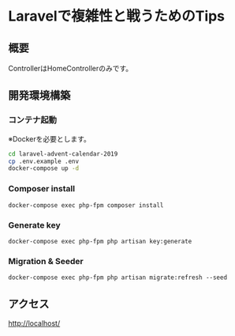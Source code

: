 # Laravelで複雑性と戦うためのTips

## 概要
ControllerはHomeControllerのみです。

## 開発環境構築
### コンテナ起動
※Dockerを必要とします。

```sh
cd laravel-advent-calendar-2019
cp .env.example .env
docker-compose up -d
```

### Composer install
```
docker-compose exec php-fpm composer install
```

### Generate key
```
docker-compose exec php-fpm php artisan key:generate
```

### Migration & Seeder
```
docker-compose exec php-fpm php artisan migrate:refresh --seed
```

## アクセス
[http://localhost/](http://localhost/)
